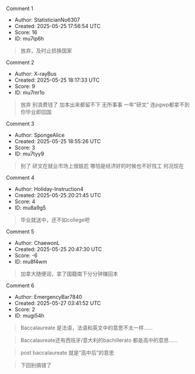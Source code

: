 Comment 1

- Author: StatisticianNo6307
- Created: 2025-05-25 17:56:54 UTC
- Score: 16
- ID: mu7ip6h

> 放弃，及时止损换国家

Comment 2

- Author: X-rayBus
- Created: 2025-05-25 18:17:33 UTC
- Score: 9
- ID: mu7mr1o

> 放弃 别浪费钱了 加本出来都留不下 无所事事 一年“研文” 连pgwp都拿不到 你毕业即回国

Comment 3

- Author: SpongeAlice
- Created: 2025-05-25 18:55:26 UTC
- Score: 3
- ID: mu7tyy9

> 别了 研文在就业市场上很尴尬 哪怕是经济好的时候也不好找工 何况现在

Comment 4

- Author: Holiday-Instruction4
- Created: 2025-05-25 20:21:45 UTC
- Score: 4
- ID: mu8a9g5

> 毕业就送中，还不如college吧

Comment 5

- Author: ChaewonL
- Created: 2025-05-25 20:47:30 UTC
- Score: -6
- ID: mu8f4wm

> 加拿大随便润，拿了国籍南下分分钟赚回本

Comment 6

- Author: EmergencyBar7840
- Created: 2025-05-27 03:41:52 UTC
- Score: 2
- ID: mugi54h

> Baccalaureate 是法语，法语和英文中的意思不太一样……

> Baccalaureate还有西班牙/意大利的bachillerato 都是高中的意思……

> post baccalaureate 就是“高中后”的意思

> 下回别搞错了
